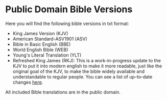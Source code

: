 # Public Domain Bible Versions

Here you will find the following bible versions in txt format:

- King James Version (KJV)
- American Standard-ASV1901 (ASV)
- Bible in Basic English (BBE)
- World English Bible (WEB)
- Young's Literal Translation (YLT)
- Refreshed King James (RKJ): This is a work-in-progress update to the KJV to put it into modern english to make it more readable, just like the original goal of the KJV, to make the bible widely available and understandable to regular people. You can see a list of up-to-date changes [here](https://github.com/zacharysnewman/free-bible-versions/blob/main/txt/RKJ/word-changes.txt).

All included Bible translations are in the public domain.
